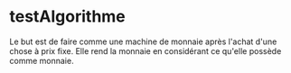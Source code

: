 # testAlgorithme

Le but est de faire comme une machine de monnaie après l'achat d'une chose à prix fixe.
Elle rend la monnaie en considérant ce qu'elle possède comme monnaie.
